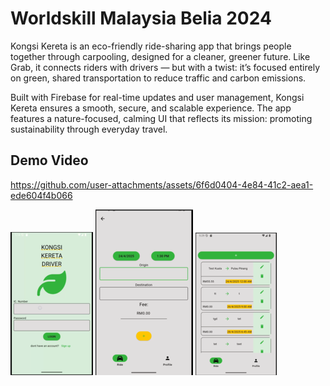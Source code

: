 # Worldskill Malaysia Belia 2024

Kongsi Kereta is an eco-friendly ride-sharing app that brings people together through carpooling, designed for a cleaner, greener future. Like Grab, it connects riders with drivers — but with a twist: it’s focused entirely on green, shared transportation to reduce traffic and carbon emissions.

Built with Firebase for real-time updates and user management, Kongsi Kereta ensures a smooth, secure, and scalable experience. The app features a nature-focused, calming UI that reflects its mission: promoting sustainability through everyday travel.

## Demo Video
https://github.com/user-attachments/assets/6f6d0404-4e84-41c2-aea1-ede604f4b066

![Launch](readme_image/launch.png)
![add](readme_image/add.png)
![List](readme_image/list.png)

